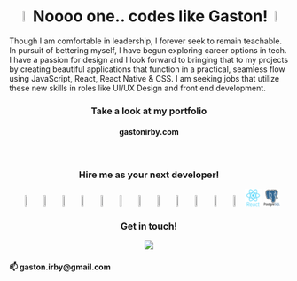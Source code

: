 <h1 align=center>
  <img src = "https://user-images.githubusercontent.com/91291366/159553740-e8bc37dd-8281-4208-b27b-57a575f0f41e.png" width = 4% height = 4%>
    Noooo one.. codes like Gaston!
  <img src = "https://user-images.githubusercontent.com/91291366/159553740-e8bc37dd-8281-4208-b27b-57a575f0f41e.png" width = 3% height = 3%> 
</h1>
  

<p padding=5%>
Though I am comfortable in leadership, I forever seek to remain teachable. In pursuit of bettering myself, I have begun exploring career options in tech. I have a passion for design and I look forward to bringing that to my projects by creating beautiful applications that function in a practical, seamless flow using JavaScript, React, React Native & CSS. I am seeking jobs that utilize these new skills in roles like UI/UX Design and front end development. 

  <br>
  
<h3 align=center>Take a look at my portfolio</h3>
<h4 align=center><a align=center>gastonirby.com</a></h4>
  <br> 
  <h3 align=center>Hire me as your next developer!</h3>
</p>
 
<section align=center> 

  <img src = "https://www.vectorlogo.zone/logos/axios/axios-icon.svg" width=6% height=6%>
  <img src = "https://www.vectorlogo.zone/logos/w3_html5/w3_html5-icon.svg" width=6% height=6%>
  <img src = "https://www.vectorlogo.zone/logos/w3_css/w3_css-icon.svg" width=6% height=6%>
  <img src = "https://www.vectorlogo.zone/logos/npmjs/npmjs-icon.svg" width=6% height=6%>
  <img src = "https://www.vectorlogo.zone/logos/jestjsio/jestjsio-icon.svg" width=6% height=6%>
  <img src = "https://www.vectorlogo.zone/logos/git-scm/git-scm-icon.svg" width=6% height=6%>
  <img src = "https://www.vectorlogo.zone/logos/sqlite/sqlite-icon.svg" width=6% height=6%>
  <img src = "https://www.vectorlogo.zone/logos/heroku/heroku-icon.svg" width=6% height=6%>
  <img src = "https://www.vectorlogo.zone/logos/github/github-icon.svg" width=6% height=6%>
  <img src = "https://www.vectorlogo.zone/logos/nodemonio/nodemonio-icon.svg" width=6% height=6%>
  <img src = "https://www.vectorlogo.zone/logos/nodejs/nodejs-icon.svg" width=6% height=6%>
  <img src = "https://upload.vectorlogo.zone/logos/javascript/images/239ec8a4-163e-4792-83b6-3f6d96911757.svg" width=6% height=6%>
  <img src = "https://raw.githubusercontent.com/devicons/devicon/master/icons/react/react-original-wordmark.svg" width=6% height=6%>
  <img src = "https://raw.githubusercontent.com/devicons/devicon/master/icons/postgresql/postgresql-original-wordmark.svg" width=6% height=6%>
  
</section>


<section align=center>
  <h3>Get in touch!</h3>
  <a href="https://www.linkedin.com/in/gastonirby/">
    <img src = "https://www.vectorlogo.zone/logos/linkedin/linkedin-icon.svg">
  </a>
</section>
<h4 align left>📫 gaston.irby@gmail.com</h4>
 
